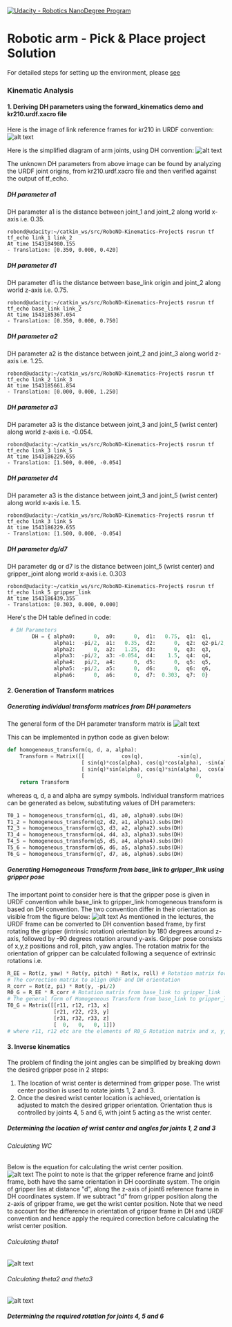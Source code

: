 [//]: # (Image References)

[image1]: ./misc_images/forward_kinematics_1.png
[image2]: ./misc_images/dh_parameter_analysis.png
[image3]: ./misc_images/dh_transform_matrix.png
[image4]: ./misc_images/dh_vs_urdf_orientation.png
[image5]: ./misc_images/theta_calculation1.png
[image6]: ./misc_images/theta_calculation2.png
[image7]: ./misc_images/wrist_center_calculation.png

[![Udacity - Robotics NanoDegree Program](https://s3-us-west-1.amazonaws.com/udacity-robotics/Extra+Images/RoboND_flag.png)](https://www.udacity.com/robotics)
# Robotic arm - Pick & Place project Solution

For detailed steps for setting up the environment, please [see](https://github.com/udacity/RoboND-Kinematics-Project/blob/master/README.md)
### Kinematic Analysis
#### 1. Deriving DH parameters using the forward_kinematics demo and kr210.urdf.xacro file
Here is the image of link reference frames for kr210 in URDF convention:
![alt text][image1]

Here is the simplified diagram of arm joints, using DH convention:
![alt text][image2]

The unknown DH parameters from above image can be found by analyzing the URDF joint origins, from kr210.urdf.xacro file and then verified against the output of tf_echo.
##### DH parameter a1
DH parameter a1 is the distance between joint_1 and joint_2 along world x-axis i.e. 0.35.
```
robond@udacity:~/catkin_ws/src/RoboND-Kinematics-Project$ rosrun tf tf_echo link_1 link_2
At time 1543184980.155
- Translation: [0.350, 0.000, 0.420]
```
##### DH parameter d1
DH parameter d1 is the distance between base_link origin and joint_2 along world z-axis i.e. 0.75.
```
robond@udacity:~/catkin_ws/src/RoboND-Kinematics-Project$ rosrun tf tf_echo base_link link_2
At time 1543185367.054
- Translation: [0.350, 0.000, 0.750]
```
##### DH parameter a2
DH parameter a2 is the distance between joint_2 and joint_3 along world z-axis i.e. 1.25.
```
robond@udacity:~/catkin_ws/src/RoboND-Kinematics-Project$ rosrun tf tf_echo link_2 link_3
At time 1543185661.854
- Translation: [0.000, 0.000, 1.250]
```
##### DH parameter a3
DH parameter a3 is the distance between joint_3 and joint_5 (wrist center) along world z-axis i.e. -0.054.
```
robond@udacity:~/catkin_ws/src/RoboND-Kinematics-Project$ rosrun tf tf_echo link_3 link_5
At time 1543186229.655
- Translation: [1.500, 0.000, -0.054]
```
##### DH parameter d4
DH parameter a3 is the distance between joint_3 and joint_5 (wrist center) along world x-axis i.e. 1.5.
```
robond@udacity:~/catkin_ws/src/RoboND-Kinematics-Project$ rosrun tf tf_echo link_3 link_5
At time 1543186229.655
- Translation: [1.500, 0.000, -0.054]
```
##### DH parameter dg/d7
DH parameter dg or d7 is the distance between joint_5 (wrist center) and gripper_joint along world x-axis i.e. 0.303
```
robond@udacity:~/catkin_ws/src/RoboND-Kinematics-Project$ rosrun tf tf_echo link_5 gripper_link
At time 1543186439.355
- Translation: [0.303, 0.000, 0.000]
```
Here's the DH table defined in code:
```python
 # DH Parameters
        DH = { alpha0:      0,  a0:      0,  d1:   0.75,  q1:  q1,
               alpha1:  -pi/2,  a1:   0.35,  d2:      0,  q2:  q2-pi/2,
               alpha2:      0,  a2:   1.25,  d3:      0,  q3:  q3,
               alpha3:  -pi/2,  a3: -0.054,  d4:    1.5,  q4:  q4,
               alpha4:   pi/2,  a4:      0,  d5:      0,  q5:  q5,
               alpha5:  -pi/2,  a5:      0,  d6:      0,  q6:  q6,
               alpha6:      0,  a6:      0,  d7:  0.303,  q7:  0}
```
#### 2. Generation of Transform matrices
##### Generating individual transform matrices from DH parameters
The general form of the DH parameter transform matrix is
![alt text][image3]

This can be implemented in python code as given below:
```python
def homogeneous_transform(q, d, a, alpha):
    Transform = Matrix([[            cos(q),           -sin(q),           0,             a],
                        [ sin(q)*cos(alpha), cos(q)*cos(alpha), -sin(alpha), -sin(alpha)*d],
                        [ sin(q)*sin(alpha), cos(q)*sin(alpha),  cos(alpha),  cos(alpha)*d],
                        [                 0,                 0,           0,             1]])
    return Transform
```
whereas q, d, a and alpha are sympy symbols. Individual transform matrices can be generated as below, substituting values of DH parameters:
```python
T0_1 = homogeneous_transform(q1, d1, a0, alpha0).subs(DH)
T1_2 = homogeneous_transform(q2, d2, a1, alpha1).subs(DH)
T2_3 = homogeneous_transform(q3, d3, a2, alpha2).subs(DH)
T3_4 = homogeneous_transform(q4, d4, a3, alpha3).subs(DH)
T4_5 = homogeneous_transform(q5, d5, a4, alpha4).subs(DH)
T5_6 = homogeneous_transform(q6, d6, a5, alpha5).subs(DH)
T6_G = homogeneous_transform(q7, d7, a6, alpha6).subs(DH)
```
##### Generating Homogeneous Transform from base_link to gripper_link using gripper pose
The important point to consider here is that the gripper pose is given in URDF convention while base_link to gripper_link homogeneous transform is based on DH convention. The two convention differ in their orientation as visible from the figure below:
![alt text][image4]
As mentioned in the lectures, the URDF frame can be converted to DH convention based frame, by first rotating the gripper (intrinsic rotation) orientation by 180 degrees around z-axis, followed by -90 degrees rotation around y-axis. Gripper pose consists of x,y,z positions and roll, pitch, yaw angles. The rotation matrix for the orientation of gripper can be calculated following a sequence of extrinsic rotations i.e.
```python
R_EE = Rot(z, yaw) * Rot(y, pitch) * Rot(x, roll) # Rotation matrix for end effector orientation
# The correction matrix to align URDF and DH orientation
R_corr = Rot(z, pi) * Rot(y, -pi/2)
R0_G = R_EE * R_corr # Rotation matrix from base_link to gripper_link
# The general form of Homogeneous Transform from base_link to gripper_link is
T0_G = Matrix([[r11, r12, r13, x]
               [r21, r22, r23, y]
               [r31, r32, r33, z]
               [  0,   0,   0, 1]])
# where r11, r12 etc are the elements of R0_G Rotation matrix and x, y, and z are gripper pose locations.
```
#### 3. Inverse kinematics
The problem of finding the joint angles can be simplified by breaking down the desired gripper pose in 2 steps: 
1. The location of wrist center is determined from gripper pose. The wrist center position is used to rotate joints 1, 2 and 3.
2. Once the desired wrist center location is achieved, orientation is adjusted to match the desired gripper orientation. Orientation thus is controlled by joints 4, 5 and 6, with joint 5 acting as the wrist center.
##### Determining the location of wrist center and angles for joints 1, 2 and 3
###### Calculating WC
Below is the equation for calculating the wrist center position.   
![alt text][image7]
The point to note is that the gripper reference frame and joint6 frame, both have the same orientation in DH coordinate system. The origin of gripper lies at distance "d", along the z-axis of joint6 reference frame in DH coordinates system. If we subtract "d" from gripper position along the z-axis of gripper frame, we get the wrist center position. Note that we need to account for the difference in orientation of gripper frame in DH and URDF convention and hence apply the required correction before calculating the wrist center position.
###### Calculating theta1
![alt text][image5]
###### Calculating theta2 and theta3
![alt text][image6]
##### Determining the required rotation for joints 4, 5 and 6
